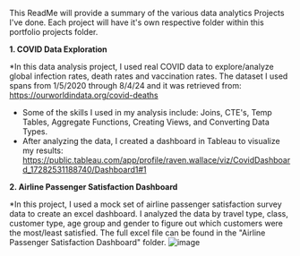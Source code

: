 This ReadMe will provide a summary of the various data analytics Projects I've done. Each project will have it's own respective folder within this portfolio projects folder. 

**1. COVID Data Exploration**

*In this data analysis project, I used real COVID data to explore/analyze global infection rates, death rates and vaccination rates. The dataset I used spans from 1/5/2020 through 8/4/24 and     it was retrieved from: https://ourworldindata.org/covid-deaths 
* Some of the skills I used in my analysis include: Joins, CTE's, Temp Tables, Aggregate Functions, Creating Views, and Converting Data Types.
* After analyzing the data, I created a dashboard in Tableau to visualize my results: 
  https://public.tableau.com/app/profile/raven.wallace/viz/CovidDashboard_17282531188740/Dashboard1#1


**2. Airline Passenger Satisfaction Dashboard**

*In this project, I used a mock set of airline passenger satisfaction survey data to create an excel dashboard. I analyzed the data by travel type, class, customer type, age group and gender to figure out which customers were the most/least satisfied. The full excel file can be found in the "Airline Passenger Satisfaction Dashboard" folder. 
![image](https://github.com/user-attachments/assets/3dce17e6-ee15-4b37-a69c-6bee3b141641)

